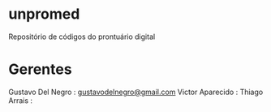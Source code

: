unpromed
========

Repositório de códigos do prontuário digital

Gerentes
==========

Gustavo Del Negro : gustavodelnegro@gmail.com
Victor Aparecido  :
Thiago Arrais     :
